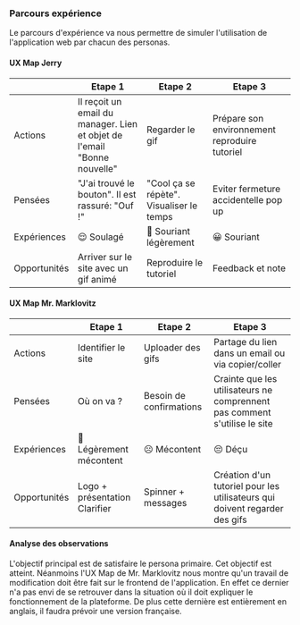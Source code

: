 ### Parcours expérience

Le parcours d'expérience va nous permettre de simuler l'utilisation de l'application web par chacun des personas. 

#### UX Map Jerry

|              | Etape 1                                                                  | Etape 2                                  | Etape 3                                       |
|--------------|--------------------------------------------------------------------------|------------------------------------------|-----------------------------------------------|
| Actions      | Il reçoit un email du manager. Lien et objet de l'email "Bonne nouvelle" | Regarder le gif                          | Prépare son environnement reproduire tutoriel |
| Pensées      | "J'ai trouvé le bouton". Il est rassuré: "Ouf !"                         | "Cool ça se répète". Visualiser le temps | Eviter fermeture accidentelle pop up          |
| Expériences  | 😌 Soulagé                                                        | 🙂 Souriant légèrement            | 😀 Souriant                            |
| Opportunités | Arriver sur le site avec un gif animé                                    | Reproduire le tutoriel                   | Feedback et note                              |


#### UX Map Mr. Marklovitz

|              | Etape 1                        | Etape 2                 | Etape 3                                                                    | 
|--------------|--------------------------------|-------------------------|----------------------------------------------------------------------------| 
| Actions      | Identifier le site             | Uploader des gifs       | Partage du lien dans un email ou via copier/coller                         | 
| Pensées      | Où on va ?                     | Besoin de confirmations | Crainte que les utilisateurs ne comprennent pas comment s'utilise le site  | 
| Expériences  | 🙁 Légèrement mécontent | ☹️ Mécontent      | 😔 Déçu                                                             | 
| Opportunités | Logo + présentation Clarifier  | Spinner + messages      | Création d'un tutoriel pour les utilisateurs qui doivent regarder des gifs | 


#### Analyse des observations

L'objectif principal est de satisfaire le persona primaire. Cet objectif est atteint. Néanmoins l'UX Map de Mr. Marklovitz nous montre qu'un travail de modification doit être fait sur le frontend de l'application. En effet ce dernier n'a pas envi de se retrouver dans la situation où il doit expliquer le fonctionnement de la plateforme. De plus cette dernière est entièrement en anglais, il faudra prévoir une version française.  

